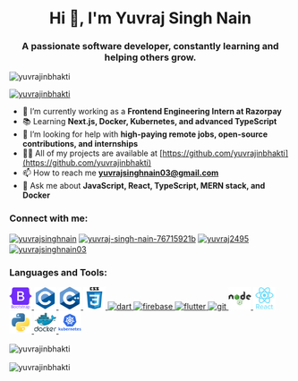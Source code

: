 <h1 align="center">Hi 👋, I'm Yuvraj Singh Nain</h1>
<h3 align="center">A passionate software developer, constantly learning and helping others grow.</h3>

<p align="left"> <img src="https://komarev.com/ghpvc/?username=yuvrajinbhakti&label=Profile%20views&color=0e75b6&style=flat" alt="yuvrajinbhakti" /> </p>

<p align="left"> <a href="https://github.com/ryo-ma/github-profile-trophy"><img src="https://github-profile-trophy.vercel.app/?username=yuvrajinbhakti" alt="yuvrajinbhakti" /></a> </p>

- 🚀 I’m currently working as a **Frontend Engineering Intern at Razorpay**  
- 📚 Learning **Next.js, Docker, Kubernetes, and advanced TypeScript**  
- 🤝 I’m looking for help with **high-paying remote jobs, open-source contributions, and internships**  
- 👨‍💻 All of my projects are available at [https://github.com/yuvrajinbhakti](https://github.com/yuvrajinbhakti)  
- 📫 How to reach me **yuvrajsinghnain03@gmail.com**  
- 💬 Ask me about **JavaScript, React, TypeScript, MERN stack, and Docker**

<h3 align="left">Connect with me:</h3>
<p align="left">
<a href="https://twitter.com/yuvrajsinghnain" target="blank"><img align="center" src="https://raw.githubusercontent.com/rahuldkjain/github-profile-readme-generator/master/src/images/icons/Social/twitter.svg" alt="yuvrajsinghnain" height="30" width="40" /></a>
<a href="https://linkedin.com/in/yuvraj-singh-nain-76715921b" target="blank"><img align="center" src="https://raw.githubusercontent.com/rahuldkjain/github-profile-readme-generator/master/src/images/icons/Social/linked-in-alt.svg" alt="yuvraj-singh-nain-76715921b" height="30" width="40" /></a>
<a href="https://www.codechef.com/users/yuvraj2495" target="blank"><img align="center" src="https://cdn.jsdelivr.net/npm/simple-icons@3.1.0/icons/codechef.svg" alt="yuvraj2495" height="30" width="40" /></a>
<a href="https://leetcode.com/yuvrajsinghnain03/" target="blank"><img align="center" src="https://raw.githubusercontent.com/rahuldkjain/github-profile-readme-generator/master/src/images/icons/Social/leet-code.svg" alt="yuvrajsinghnain03" height="30" width="40" /></a>
</p>

<h3 align="left">Languages and Tools:</h3>
<p align="left"> 
<a href="https://getbootstrap.com" target="_blank" rel="noreferrer"> <img src="https://raw.githubusercontent.com/devicons/devicon/master/icons/bootstrap/bootstrap-plain-wordmark.svg" alt="bootstrap" width="40" height="40"/> </a> 
<a href="https://www.cprogramming.com/" target="_blank" rel="noreferrer"> <img src="https://raw.githubusercontent.com/devicons/devicon/master/icons/c/c-original.svg" alt="c" width="40" height="40"/> </a> 
<a href="https://www.w3schools.com/cpp/" target="_blank" rel="noreferrer"> <img src="https://raw.githubusercontent.com/devicons/devicon/master/icons/cplusplus/cplusplus-original.svg" alt="cplusplus" width="40" height="40"/> </a> 
<a href="https://www.w3schools.com/css/" target="_blank" rel="noreferrer"> <img src="https://raw.githubusercontent.com/devicons/devicon/master/icons/css3/css3-original-wordmark.svg" alt="css3" width="40" height="40"/> </a> 
<a href="https://dart.dev" target="_blank" rel="noreferrer"> <img src="https://www.vectorlogo.zone/logos/dartlang/dartlang-icon.svg" alt="dart" width="40" height="40"/> </a> 
<a href="https://firebase.google.com/" target="_blank" rel="noreferrer"> <img src="https://www.vectorlogo.zone/logos/firebase/firebase-icon.svg" alt="firebase" width="40" height="40"/> </a> 
<a href="https://flutter.dev" target="_blank" rel="noreferrer"> <img src="https://www.vectorlogo.zone/logos/flutterio/flutterio-icon.svg" alt="flutter" width="40" height="40"/> </a> 
<a href="https://git-scm.com/" target="_blank" rel="noreferrer"> <img src="https://www.vectorlogo.zone/logos/git-scm/git-scm-icon.svg" alt="git" width="40" height="40"/> </a> 
<a href="https://nodejs.org" target="_blank" rel="noreferrer"> <img src="https://raw.githubusercontent.com/devicons/devicon/master/icons/nodejs/nodejs-original-wordmark.svg" alt="nodejs" width="40" height="40"/> </a> 
<a href="https://reactjs.org/" target="_blank" rel="noreferrer"> <img src="https://raw.githubusercontent.com/devicons/devicon/master/icons/react/react-original-wordmark.svg" alt="react" width="40" height="40"/> </a> 
<a href="https://www.python.org" target="_blank" rel="noreferrer"> <img src="https://raw.githubusercontent.com/devicons/devicon/master/icons/python/python-original.svg" alt="python" width="40" height="40"/> </a> 
<a href="https://docker.com" target="_blank" rel="noreferrer"> <img src="https://raw.githubusercontent.com/devicons/devicon/master/icons/docker/docker-original-wordmark.svg" alt="docker" width="40" height="40"/> </a> 
<a href="https://kubernetes.io/" target="_blank" rel="noreferrer"> <img src="https://raw.githubusercontent.com/devicons/devicon/master/icons/kubernetes/kubernetes-plain-wordmark.svg" alt="kubernetes" width="40" height="40"/> </a> 
</p>

<p><img align="center" src="https://github-readme-stats.vercel.app/api/top-langs?username=yuvrajinbhakti&show_icons=true&locale=en&layout=compact" alt="yuvrajinbhakti" /></p>

<p><img align="center" src="https://github-readme-streak-stats.herokuapp.com/?user=yuvrajinbhakti&" alt="yuvrajinbhakti" /></p>

